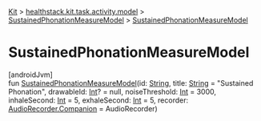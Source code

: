 
[Kit](../../../kit.html) > [healthstack.kit.task.activity.model](../index.html) > [SustainedPhonationMeasureModel](index.html) > [SustainedPhonationMeasureModel](-sustained-phonation-measure-model.html)



# SustainedPhonationMeasureModel



[androidJvm]\
fun [SustainedPhonationMeasureModel](-sustained-phonation-measure-model.html)(id: [String](https://kotlinlang.org/api/latest/jvm/stdlib/kotlin/-string/index.html), title: [String](https://kotlinlang.org/api/latest/jvm/stdlib/kotlin/-string/index.html) = &quot;Sustained Phonation&quot;, drawableId: [Int](https://kotlinlang.org/api/latest/jvm/stdlib/kotlin/-int/index.html)? = null, noiseThreshold: [Int](https://kotlinlang.org/api/latest/jvm/stdlib/kotlin/-int/index.html) = 3000, inhaleSecond: [Int](https://kotlinlang.org/api/latest/jvm/stdlib/kotlin/-int/index.html) = 5, exhaleSecond: [Int](https://kotlinlang.org/api/latest/jvm/stdlib/kotlin/-int/index.html) = 5, recorder: [AudioRecorder.Companion](../../healthstack.kit.sensor/-audio-recorder/-companion/index.html) = AudioRecorder)




